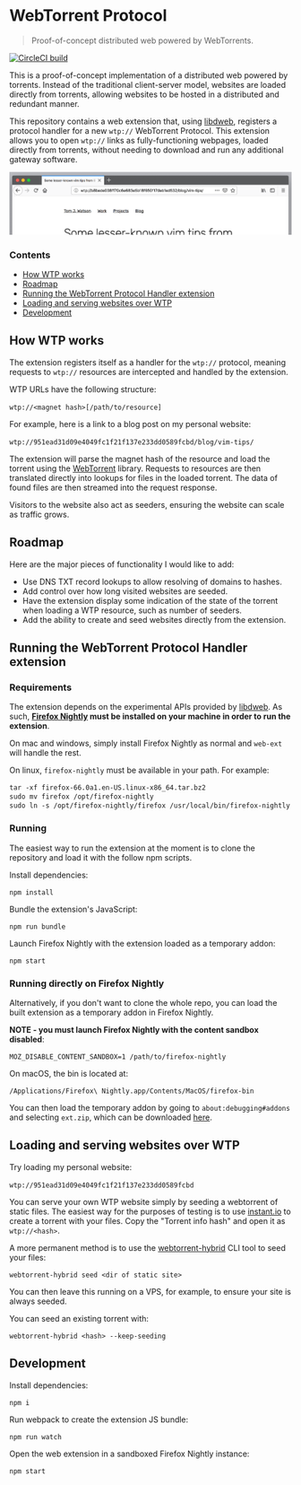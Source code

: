 WebTorrent Protocol
===================

> Proof-of-concept distributed web powered by WebTorrents.

[![CircleCI build](https://img.shields.io/circleci/build/github/tom-james-watson/wtp-ext/master)](https://circleci.com/gh/tom-james-watson/workflows/wtp-ext/tree/master)


This is a proof-of-concept implementation of a distributed web powered by torrents. Instead of the traditional client-server model, websites are loaded directly from torrents, allowing websites to be hosted in a distributed and redundant manner.

This repository contains a web extension that, using [libdweb](https://github.com/mozilla/libdweb/), registers a protocol handler for a new `wtp://` WebTorrent Protocol. This extension allows you to open `wtp://` links as fully-functioning webpages, loaded directly from torrents, without needing to download and run any additional gateway software.

![Browser window with website loaded over WTP](./images/wtp-url.png)

### Contents

- [How WTP works](#how-wtp-works)
- [Roadmap](#roadmap)
- [Running the WebTorrent Protocol Handler extension](#running-the-webtorrent-protocol-handler-extension)
- [Loading and serving websites over WTP](#loading-and-serving-websites-over-wtp)
- [Development](#development)

## How WTP works

The extension registers itself as a handler for the `wtp://` protocol, meaning requests to `wtp://` resources are intercepted and handled by the extension.

WTP URLs have the following structure:

`wtp://<magnet hash>[/path/to/resource]`

For example, here is a link to a blog post on my personal website:

`wtp://951ead31d09e4049fc1f21f137e233dd0589fcbd/blog/vim-tips/`

The extension will parse the magnet hash of the resource and load the torrent using the [WebTorrent](https://github.com/webtorrent/webtorrent) library. Requests to resources are then translated directly into lookups for files in the loaded torrent. The data of found files are then streamed into the request response.

Visitors to the website also act as seeders, ensuring the website can scale as traffic grows.

## Roadmap

Here are the major pieces of functionality I would like to add:

* Use DNS TXT record lookups to allow resolving of domains to hashes.
* Add control over how long visited websites are seeded.
* Have the extension display some indication of the state of the torrent when loading a WTP resource, such as number of seeders.
* Add the ability to create and seed websites directly from the extension.

## Running the WebTorrent Protocol Handler extension

### Requirements

The extension depends on the experimental APIs provided by [libdweb](https://github.com/mozilla/libdweb/). As such, **[Firefox Nightly](https://www.mozilla.org/en-US/firefox/nightly/all/?q=English%20(US)) must be installed on your machine in order to run the extension**.

On mac and windows, simply install Firefox Nightly as normal and `web-ext` will handle the rest.

On linux, `firefox-nightly` must be available in your path. For example:

```
tar -xf firefox-66.0a1.en-US.linux-x86_64.tar.bz2
sudo mv firefox /opt/firefox-nightly
sudo ln -s /opt/firefox-nightly/firefox /usr/local/bin/firefox-nightly
```

### Running

The easiest way to run the extension at the moment is to clone the repository and load it with the follow npm scripts.

Install dependencies:

```
npm install
```

Bundle the extension's JavaScript:

```
npm run bundle
```

Launch Firefox Nightly with the extension loaded as a temporary addon:

```
npm start
```

### Running directly on Firefox Nightly

Alternatively, if you don't want to clone the whole repo, you can load the built extension as a temporary addon in Firefox Nightly.

**NOTE - you must launch Firefox Nightly with the content sandbox disabled**:

```
MOZ_DISABLE_CONTENT_SANDBOX=1 /path/to/firefox-nightly
```

On macOS, the bin is located at:

```
/Applications/Firefox\ Nightly.app/Contents/MacOS/firefox-bin
```

You can then load the temporary addon by going to `about:debugging#addons` and selecting `ext.zip`, which can be downloaded [here](https://github.com/tom-james-watson/wtp-ext/releases/latest).

## Loading and serving websites over WTP

Try loading my personal website:

`wtp://951ead31d09e4049fc1f21f137e233dd0589fcbd`

You can serve your own WTP website simply by seeding a webtorrent of static files. The easiest way for the purposes of testing is to use [instant.io](https://instant.io) to create a torrent with your files. Copy the "Torrent info hash" and open it as `wtp://<hash>`.

A more permanent method is to use the [webtorrent-hybrid](https://github.com/webtorrent/webtorrent-hybrid) CLI tool to seed your files:

```
webtorrent-hybrid seed <dir of static site>
```

You can then leave this running on a VPS, for example, to ensure your site is always seeded.

You can seed an existing torrent with:

```
webtorrent-hybrid <hash> --keep-seeding
```

## Development

Install dependencies:

```
npm i
```

Run webpack to create the extension JS bundle:

```
npm run watch
```

Open the web extension in a sandboxed Firefox Nightly instance:

```
npm start
```

